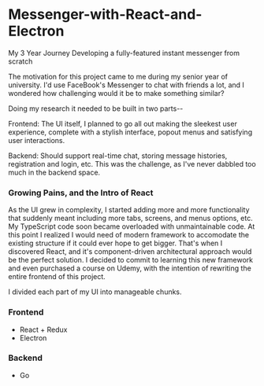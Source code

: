 # Messenger-with-React-and-Electron






My 3 Year Journey Developing a fully-featured instant messenger from scratch


The motivation for this project came to me during my senior year of university. I'd use FaceBook's Messenger to chat with friends a lot, and I wondered how challenging would it be to make something similar?

Doing my research it needed to be built in two parts--

Frontend: The UI itself, I planned to go all out making the sleekest user experience, complete with a stylish interface, popout menus and satisfying user interactions.


Backend: Should support real-time chat, storing message histories, registration and login, etc. This was the challenge, as I've never dabbled too much in the backend space.




### Growing Pains, and the Intro of React

As the UI grew in complexity, I started adding more and more functionality that suddenly meant including more tabs, screens, and menus options, etc. My TypeScript code soon became overloaded with unmaintainable code. At this point I realized I would  need of modern framework to accomodate the existing structure if it could ever hope to get bigger. That's when I discovered React, and it's component-driven architectural approach would be the perfect solution.  I decided to commit to learning this new framework and even purchased a course on Udemy, with the intention of rewriting the entire frontend of this project.

I divided each part of my UI into manageable chunks.



### Frontend
* React + Redux
* Electron

### Backend
* Go

